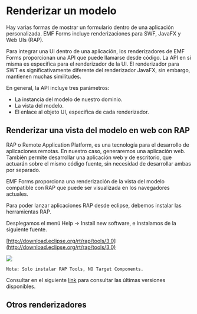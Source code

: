 # Renderizar un modelo

Hay varias formas de mostrar un formulario dentro de una aplicación personalizada. EMF Forms incluye renderizaciones para SWF, JavaFX y Web UIs (RAP).

Para integrar una UI dentro de una aplicación, los renderizadores de EMF Forms proporcionan una API que puede llamarse desde código. La API en si misma es especifica para el renderizador de la UI. El renderizador para SWT es significativamente diferente del renderizador JavaFX, sin embargo, mantienen muchas similitudes. 

En general, la API incluye tres parámetros:

- La instancia del modelo de nuestro dominio.
- La vista del modelo.
- El enlace al objeto UI, especifica de cada renderizador.


## Renderizar una vista del modelo en web con RAP

RAP o Remote Application Platform, es una tecnología para el desarrollo de aplicaciones remotas. En nuestro caso, generaremos una aplicación web. También permite desarrollar una aplicación web y de escritorio, que actuarán sobre el mismo código fuente, sin necesidad de desarrollar ambas por separado.

EMF Forms proporciona una renderización de la vista del modelo compatible con RAP que puede ser visualizada en los navegadores actuales.

Para poder lanzar aplicaciones RAP desde eclipse, debemos instalar las herramientas RAP.

Desplegamos el menú Help -> Install new software, e instalamos de la siguiente fuente.

[http://download.eclipse.org/rt/rap/tools/3.0](http://download.eclipse.org/rt/rap/tools/3.0)

![](http://i.imgur.com/SubkQHr.jpg)

    Nota: Solo instalar RAP Tools, NO Target Components.

Consultar en el siguiente [link](https://www.eclipse.org/rap/downloads/) para consultar las últimas versiones disponibles.



    
## Otros renderizadores
